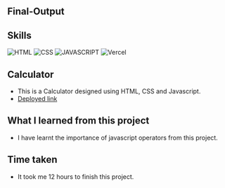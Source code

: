 ## Final-Output

## Skills

![HTML](https://img.shields.io/badge/HTML5-E34F26?style=for-the-badge&logo=html5&logoColor=white)
![CSS](https://img.shields.io/badge/CSS3-1572B6?style=for-the-badge&logo=css3&logoColor=white)
![JAVASCRIPT](https://img.shields.io/badge/JavaScript-F7DF1E?style=for-the-badge&logo=javascript&logoColor=black)
![Vercel](https://img.shields.io/badge/Vercel-000000?style=for-the-badge&logo=vercel&logoColor=white)

## Calculator

- This is a Calculator designed using HTML, CSS and Javascript.
- [Deployed link](https://calculator-robin.vercel.app/)

## What I learned from this project

- I have learnt the importance of javascript operators from this project.

## Time taken

- It took me 12 hours to finish this project.
